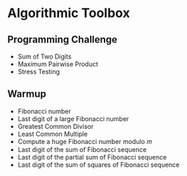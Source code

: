 # Algorithmic Toolbox

## Programming Challenge
* Sum of Two Digits
* Maximum Pairwise Product
* Stress Testing

## Warmup
* Fibonacci number
* Last digit of a large Fibonacci number
* Greatest Common Divisor
* Least Common Multiple
* Compute a huge Fibonacci number modulo 𝑚
* Last digit of the sum of Fibonacci sequence
* Last digit of the partial sum of Fibonacci sequence
* Last digit of the sum of squares of Fibonacci sequence